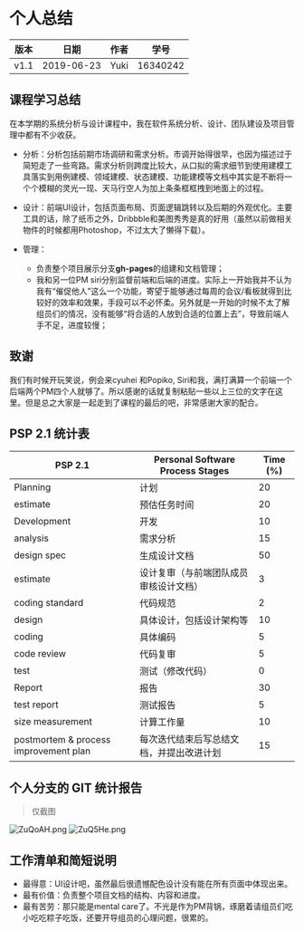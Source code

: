 # 个人总结



| 版本 | 日期       | 作者 | 学号     |
| ---- | ---------- | ---- | -------- |
| v1.1 | 2019-06-23 | Yuki | 16340242 |



## 课程学习总结

在本学期的系统分析与设计课程中，我在软件系统分析、设计、团队建设及项目管理中都有不少收获。

- 分析：分析包括前期市场调研和需求分析。市调开始得很早，也因为描述过于简短走了一些弯路。需求分析则跨度比较大，从口拟的需求细节到使用建模工具落实到用例建模、领域建模、状态建模、功能建模等文档中其实是不断将一个个模糊的灵光一现、天马行空人为加上条条框框拽到地面上的过程。

- 设计：前端UI设计，包括页面布局、页面逻辑跳转以及后期的外观优化。主要工具的话，除了纸币之外，Dribbble和美图秀秀是真的好用（虽然以前做相关物件的时候都用Photoshop，不过太大了懒得下载）。

- 管理：
  - 负责整个项目展示分支**gh-pages**的组建和文档管理；
  - 我和另一位PM siri分别监督前端和后端的进度。实际上一开始我并不认为我有“催促他人”这么一个功能，寄望于能够通过每周的会议/看板就得到比较好的效率和效果，手段可以不必怀柔。另外就是一开始的时候不太了解组员们的情况，没有能够“将合适的人放到合适的位置上去”，导致前端人手不足，进度较慢；



## 致谢

我们有时候开玩笑说，例会来cyuhei 和Popiko, Siri和我，满打满算一个前端一个后端两个PM四个人就够了。所以感谢的话就复制粘贴一些以上三位的文字在这里。但是总之大家是一起走到了课程的最后的吧，非常感谢大家的配合。



## PSP 2.1 统计表

| PSP 2.1                               | Personal Software Process Stages         | Time (%) |
| ------------------------------------- | ---------------------------------------- | -------- |
| Planning                              | 计划                                     | 20       |
| estimate                              | 预估任务时间                             | 20       |
| Development                           | 开发                                     | 10       |
| analysis                              | 需求分析                                 | 15       |
| design spec                           | 生成设计文档                             | 50       |
| estimate                              | 设计复审（与前端团队成员审核设计文档）   | 3        |
| coding standard                       | 代码规范                                 | 2        |
| design                                | 具体设计，包括设计架构等                 | 10       |
| coding                                | 具体编码                                 | 5        |
| code review                           | 代码复审                                 | 5        |
| test                                  | 测试（修改代码）                         | 0        |
| Report                                | 报告                                     | 30       |
| test report                           | 测试报告                                 | 5        |
| size measurement                      | 计算工作量                               | 10       |
| postmortem & process improvement plan | 每次迭代结束后写总结文档，并提出改进计划 | 15       |





## 个人分支的 GIT 统计报告

> 仅截图

![ZuQoAH.png](C:\dashboard\assets\ZuQoAH.png)
![ZuQ5He.png](C:\dashboard\assets\ZuQ5He.png)

## 工作清单和简短说明

- 最得意：UI设计吧，虽然最后很遗憾配色设计没有能在所有页面中体现出来。
- 最有价值：负责整个项目文档的结构、内容和进度。
- 最有苦劳：那只能是mental care了。不光是作为PM背锅，琢磨着请组员们吃小吃吃粽子吃饭，还要开导组员的心理问题，很累的。